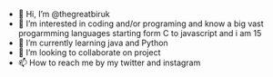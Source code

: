 - 👋 Hi, I’m @thegreatbiruk
- 👀 I’m interested in coding and/or programing and know a big vast progarmming languages starting form C to javascript and i am 15
- 🌱 I’m currently learning java and Python
- 💞️ I’m looking to collaborate on project
- 📫 How to reach me by my twitter and instagram

<!---
thegreatbiruk/thegreatbiruk is a ✨ special ✨ repository because its `README.md` (this file) appears on your GitHub profile.
You can click the Preview link to take a look at your changes.
--->
